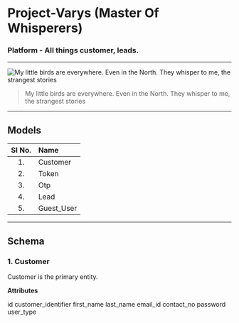 # Project-Varys (Master Of Whisperers)

### Platform - All things customer, leads.
---

![My little birds are everywhere. Even in the North. They whisper to me, the strangest stories](https://www.scrolldroll.com/wp-content/uploads/2017/08/Lord-Varys-2.jpg)

> My little birds are everywhere. Even in the North. They whisper to me, the strangest stories

---

## Models

| Sl No. | Name       |
| :----: | :--------- |
|   1.   | Customer   |
|   2.   | Token      |
|   3.   | Otp        |
|   4.   | Lead       |
|   5.   | Guest_User |

---

## Schema

### 1. Customer

Customer is the primary entity.

**Attributes**

id
customer_identifier
first_name
last_name
email_id
contact_no
password
user_type
